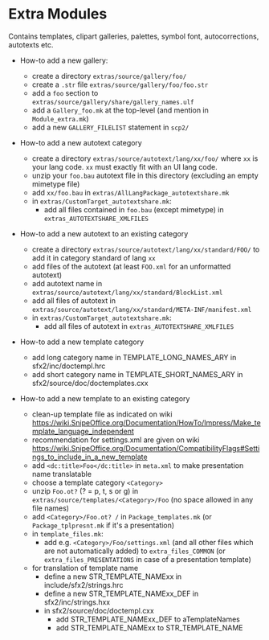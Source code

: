 # Extra Modules

Contains templates, clipart galleries, palettes, symbol font, autocorrections, autotexts etc.

+ How-to add a new gallery:
	+ create a directory `extras/source/gallery/foo/`
	+ create a `.str` file `extras/source/gallery/foo/foo.str`
	+ add a `foo` section to `extras/source/gallery/share/gallery_names.ulf`
	+ add a `Gallery_foo.mk` at the top-level (and mention in `Module_extra.mk`)
	+ add a new `GALLERY_FILELIST` statement in `scp2/`

+ How-to add a new autotext category
	+ create a directory `extras/source/autotext/lang/xx/foo/` where `xx` is your lang code. `xx` must exactly fit with an UI lang code.
	+ unzip your `foo.bau` autotext file in this directory (excluding an empty mimetype file)
	+ add `xx/foo.bau` in `extras/AllLangPackage_autotextshare.mk`
	+ in `extras/CustomTarget_autotextshare.mk`:
		+ add all files contained in `foo.bau` (except mimetype) in `extras_AUTOTEXTSHARE_XMLFILES`

+ How-to add a new autotext to an existing category
	+ create a directory `extras/source/autotext/lang/xx/standard/FOO/` to add it in category standard of lang `xx`
	+ add files of the autotext (at least `FOO.xml` for an unformatted autotext)
	+ add autotext name in `extras/source/autotext/lang/xx/standard/BlockList.xml`
	+ add all files of autotext in `extras/source/autotext/lang/xx/standard/META-INF/manifest.xml`
	+ in `extras/CustomTarget_autotextshare.mk`:
		+ add all files of autotext in `extras_AUTOTEXTSHARE_XMLFILES`

+ How-to add a new template category
	+ add long category name in TEMPLATE_LONG_NAMES_ARY in sfx2/inc/doctempl.hrc
	+ add short category name in TEMPLATE_SHORT_NAMES_ARY in sfx2/source/doc/doctemplates.cxx

+ How-to add a new template to an existing category
	+ clean-up template file as indicated on wiki <https://wiki.SnipeOffice.org/Documentation/HowTo/Impress/Make_template_language_independent>
	+ recommendation for settings.xml are given on wiki <https://wiki.SnipeOffice.org/Documentation/CompatibilityFlags#Settings_to_include_in_a_new_template>
	+ add `<dc:title>Foo</dc:title>` in `meta.xml` to make presentation name translatable
	+ choose a template category `<Category>`
	+ unzip `Foo.ot?` (? = p, t, s or g) in `extras/source/templates/<Category>/Foo` (no space allowed in any file names)
	+ add `<Category>/Foo.ot? /` in `Package_templates.mk` (or `Package_tplpresnt.mk` if it's a presentation)
	+ in `template_files.mk`:
		+ add e.g. `<Category>/Foo/settings.xml` (and all other files which are not automatically added) to `extra_files_COMMON` (or `extra_files_PRESENTATIONS` in case of a presentation template)
	+ for translation of template name
		+ define a new STR_TEMPLATE_NAMExx in include/sfx2/strings.hrc
		+ define a new STR_TEMPLATE_NAMExx_DEF in sfx2/inc/strings.hxx
		+ in sfx2/source/doc/doctempl.cxx
			+ add STR_TEMPLATE_NAMExx_DEF to aTemplateNames
			+ add STR_TEMPLATE_NAMExx to STR_TEMPLATE_NAME
